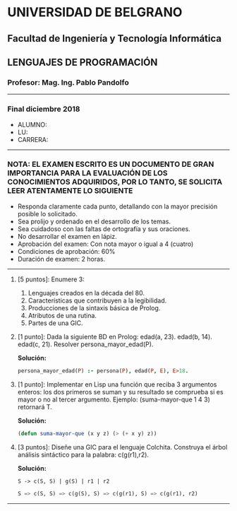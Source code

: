 # UNIVERSIDAD DE BELGRANO

## Facultad de Ingeniería y Tecnología Informática

## LENGUAJES DE PROGRAMACIÓN

### Profesor: Mag. Ing. Pablo Pandolfo

---

### Final diciembre 2018

* ALUMNO:  
* LU:
* CARRERA:

---

### NOTA: EL EXAMEN ESCRITO ES UN DOCUMENTO DE GRAN IMPORTANCIA PARA LA EVALUACIÓN DE LOS CONOCIMIENTOS ADQUIRIDOS, POR LO TANTO, SE SOLICITA LEER ATENTAMENTE LO SIGUIENTE

* Responda claramente cada punto, detallando con la mayor precisión posible lo solicitado.
* Sea prolijo y ordenado en el desarrollo de los temas.
* Sea cuidadoso con las faltas de ortografía y sus oraciones.
* No desarrollar el examen en lápiz.
* Aprobación del examen: Con nota mayor o igual a 4 (cuatro)
* Condiciones de aprobación: 60%
* Duración de examen: 2 horas.

---

1. [5 puntos]: Enumere 3:
    1. Lenguajes creados en la década del 80.
    1. Características que contribuyen a la legibilidad.
    1. Producciones de la sintaxis básica de Prolog.
    1. Atributos de una rutina.
    1. Partes de una GIC.

1. [1 punto]: Dada la siguiente BD en Prolog: edad(a, 23). edad(b, 14). edad(c, 21). Resolver  persona_mayor_edad(P).

    **Solución:**

    ```prolog
    persona_mayor_edad(P) :- persona(P), edad(P, E), E>18.
    ```

1. [1 punto]: Implementar en Lisp una función que reciba 3 argumentos enteros: los dos primeros se suman y su resultado se comprueba si es mayor o no al tercer argumento. Ejemplo:  (suma-mayor-que 1 4 3) retornará T.

    **Solución:**

    ```lisp
    (defun suma-mayor-que (x y z) (> (+ x y) z))
    ```

1. [3 puntos]: Diseñe una GIC para el lenguaje Colchita. Construya el árbol análisis sintáctico para la palabra: c(g(r1),r2).

    **Solución:**

    ```lisp
    S -> c(S, S) | g(S) | r1 | r2

    S => c(S, S) => c(g(S), S) => c(g(r1), S) => c(g(r1), r2)
    ```

---
